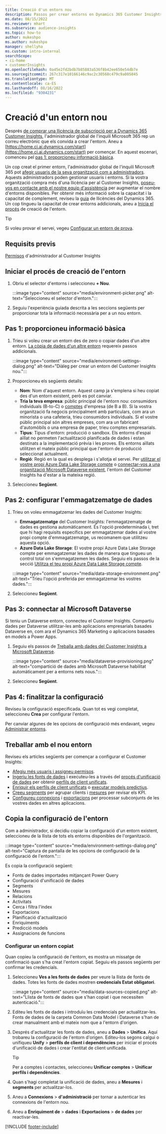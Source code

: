 ```yaml
---
title: Creació d'un entorn nou
description: Passos per crear entorns en Dynamics 365 Customer Insights.
ms.date: 08/15/2022
ms.reviewer: mhart
ms.subservice: audience-insights
ms.topic: how-to
author: mukeshpo
ms.author: mukeshpo
manager: shellyha
ms.custom: intro-internal
searchScope:
- ci-home
- customerInsights
ms.openlocfilehash: 0a45e2fd2bdb7b85883a536f8b42ee650e54db7e
ms.sourcegitcommit: 267c317e10166146c9ac2c30560c479c9a005845
ms.translationtype: MT
ms.contentlocale: ca-ES
ms.lasthandoff: 08/16/2022
ms.locfileid: "9304231"
---
```

# <a name="create-a-new-environment"></a>Creació d'un entorn nou

Després [de comprar una llicència de subscripció per a Dynamics 365 Customer Insights](paid-license.md), l'administrador global de l'inquilí Microsoft 365 rep un correu electrònic que els convida a crear l'entorn. Aneu a [https://home.ci.ai.dynamics.com/start](https://home.ci.ai.dynamics.com/start) per començar. En aquest escenari, comenceu pel [pas 1: proporcioneu informació bàsica](#step-1-provide-basic-information).

Un cop creat el primer entorn, l'administrador global de l'inquilí Microsoft 365 pot [afegir usuaris de la seva organització com a administradors](permissions.md). Aquests administradors poden gestionar usuaris i entorns. Si la vostra organització compra més d'una llicència per al Customer Insights, [poseu-vos en contacte amb el nostre equip d'assistència](https://go.microsoft.com/fwlink/?linkid=2079641) per augmentar el nombre d'entorns disponibles. Per obtenir més informació sobre la capacitat i la capacitat de complement, reviseu la [guia](https://go.microsoft.com/fwlink/?LinkId=866544) de llicències del Dynamics 365. Un cop tingueu la capacitat de crear entorns addicionals, aneu a [Inicia el procés](#start-the-environment-creation-process) de creació de l'entorn.

> [!TIP]
> Si voleu provar el servei, vegeu [Configurar un entorn de prova](trial-signup.md).

## <a name="prerequisites"></a>Requisits previs

[Permisos](permissions.md) d'administrador al Customer Insights

## <a name="start-the-environment-creation-process"></a>Iniciar el procés de creació de l'entorn

1. Obriu el selector d'entorns i seleccioneu **+ Nou**.
  
   :::image type="content" source="media/environment-picker.png" alt-text="Seleccioneu el selector d'entorn.":::

1. Seguiu l'experiència guiada descrita a les seccions següents per proporcionar tota la informació necessària per a un nou entorn.

## <a name="step-1-provide-basic-information"></a>Pas 1: proporcioneu informació bàsica

1. Trieu si voleu crear un entorn des de zero o copiar dades d'un altre entorn. [La còpia de dades d'un altre entorn](#copy-the-environment-configuration) requereix passos addicionals.

   :::image type="content" source="media/environment-settings-dialog.png" alt-text="Diàleg per crear un entorn del Customer Insights nou.":::

1. Proporcioneu els següents detalls:

   - **Nom**: Nom d'aquest entorn. Aquest camp ja s'emplena si heu copiat des d'un entorn existent, però es pot canviar.
   - **Tria la teva empresa**: públic principal de l'entorn nou: consumidors individuals (B-to-C) o [comptes](work-with-business-accounts.md) d'empresa (de B a B). Si la vostra organització fa negocis principalment amb particulars, com ara un minorista o una cafeteria, trieu consumidors individuals. Si el vostre públic principal són altres empreses, com ara un fabricant d'automòbils o una empresa de paper, trieu comptes empresarials.
   - **Tipus**: Tipus d'entorn: producció o sandbox. Els entorns d'espai aïllat no permeten l'actualització planificada de dades i estan destinats a la implementació prèvia i les proves. Els entorns aïllats utilitzen el mateix públic principal que l'entorn de producció seleccionat actualment.
   - **Regió**: Regió en la qual es desplega i s'allotja el servei. Per [utilitzar el vostre propi Azure Data Lake Storage compte](own-data-lake-storage.md) o [connectar-vos a una organització Microsoft Dataverse existent](customer-insights-dataverse.md), l'entorn del Customer Insights ha d'estar a la mateixa regió.

1. Seleccioneu **Següent**.

## <a name="step-2-configure-data-storage"></a>Pas 2: configurar l'emmagatzematge de dades

1. Trieu on voleu emmagatzemar les dades del Customer Insights:

   - **Emmagatzematge** del Customer Insights: l'emmagatzematge de dades es gestiona automàticament. És l'opció predeterminada i, tret que hi hagi requisits específics per emmagatzemar dades al vostre propi compte d'emmagatzematge, us recomanem que utilitzeu aquesta opció.
   - **Azure Data Lake Storage**: El vostre propi Azure Data Lake Storage compte per emmagatzemar les dades de manera que tingueu un control total on s'emmagatzemen les dades. Seguiu els passos de la secció [Utilitza el teu propi Azure Data Lake Storage compte](own-data-lake-storage.md).

   :::image type="content" source="media/data-storage-environment.png" alt-text="Trieu l'opció preferida per emmagatzemar les vostres dades.":::

1. Seleccioneu **Següent**.

## <a name="step-3-connect-to-microsoft-dataverse"></a>Pas 3: connectar al Microsoft Dataverse

Si teniu un Dataverse entorn, connecteu el Customer Insights. Compartiu dades per Dataverse utilitzar-les amb aplicacions empresarials basades Dataverse en, com ara el Dynamics 365 Marketing o aplicacions basades en models a Power Apps.

1. Seguiu els passos de [Treballa amb dades del Customer Insights a Microsoft Dataverse](customer-insights-dataverse.md).

   :::image type="content" source="media/dataverse-provisioning.png" alt-text="compartició de dades amb Microsoft Dataverse habilitat automàticament per a entorns nets nous.":::

1. Seleccioneu **Següent**.

## <a name="step-4-finalize-the-settings"></a>Pas 4: finalitzar la configuració

Reviseu la configuració especificada. Quan tot es vegi completat, seleccioneu **Crea** per configurar l'entorn.

Per canviar algunes de les opcions de configuració més endavant, vegeu [Administrar entorns](manage-environments.md).

## <a name="work-with-your-new-environment"></a>Treballar amb el nou entorn

Reviseu els articles següents per començar a configurar el Customer Insights:

- [Afegiu més usuaris i assigneu permisos](permissions.md).
- [Ingeriu les fonts de dades](data-sources.md) i executeu-les a través del [procés d'unificació de dades](data-unification.md) per obtenir [perfils de client unificats](customer-profiles.md).
- [Enriquir els perfils de client unificats](enrichment-hub.md) o [executar models predictius](predictions-overview.md).
- [Creeu segments](segments.md) per agrupar clients i [mesures](measures.md) per revisar els KPI.
- [Configureu connexions](connections.md) i [exportacions](export-destinations.md) per processar subconjunts de les vostres dades en altres aplicacions.

## <a name="copy-the-environment-configuration"></a>Copia la configuració de l'entorn

Com a administrador, si decidiu copiar la configuració d'un entorn existent, seleccioneu de la llista de tots els entorns disponibles de l'organització.

:::image type="content" source="media/environment-settings-dialog.png" alt-text="Captura de pantalla de les opcions de configuració de la configuració de l'entorn.":::

Es copia la configuració següent:

- Fonts de dades importades mitjançant Power Query
- Configuració d'unificació de dades
- Segments
- Mesures
- Relacions
- Activitats
- Cerca i filtra l'índex
- Exportacions
- Planificació d'actualització
- Enriquiments
- Predicció models
- Assignacions de funcions

### <a name="set-up-a-copied-environment"></a>Configurar un entorn copiat

Quan copieu la configuració de l'entorn, es mostra un missatge de confirmació quan s'ha creat l'entorn copiat. Seguiu els passos següents per confirmar les credencials.

1. Seleccioneu **Ves a les fonts de dades** per veure la llista de fonts de dades. Totes les fonts de dades mostren **credencials Estat obligatori**.

   :::image type="content" source="media/data-sources-copied.png" alt-text="Llista de fonts de dades que s'han copiat i que necessiten autenticació.":::

1. Editeu les fonts de dades i introduïu les credencials per actualitzar-les. Fonts de dades de la carpeta Common Data Model i Dataverse s'han de crear manualment amb el mateix nom que a l'entorn d'origen.

1. Després d'actualitzar les fonts de dades, aneu a **Dades** > **Unifica**. Aquí trobareu la configuració de l'entorn d'origen. Editeu-los segons calgui o unifiqueu **Unify** > **perfils de client i dependències** per iniciar el procés d'unificació de dades i crear l'entitat de client unificada.

   > [!TIP]
   > Per a comptes i contactes, seleccioneu **Unificar comptes** > **Unificar perfils i dependències**.

1. Quan s'hagi completat la unificació de dades, aneu a **Mesures** i **segments** per actualitzar-los.

1. Aneu a **Connexions** > **d'administració** per tornar a autenticar les connexions de l'entorn nou.

1. Aneu a **Enriquiment de** > **dades** i **Exportacions** > **de dades** per reactivar-les.

[!INCLUDE [footer-include](includes/footer-banner.md)]

